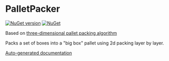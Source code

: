 # PalletPacker

[![NuGet version](https://badge.fury.io/nu/PalletPacker.svg)](https://badge.fury.io/nu/PalletPacker) [![NuGet](https://img.shields.io/nuget/dt/PalletPacker.svg)](https://www.nuget.org/packages/PalletPacker)

Based on [three-dimensional pallet packing algorithm](http://www.dtic.mil/dtic/tr/fulltext/u2/a391201.pdf)

Packs a set of boxes into a "big box" pallet using 2d packing layer by layer.

[Auto-generated documentation](https://github.com/loxsmoke/PalletPacker/blob/master/PalletPacker.md) 
